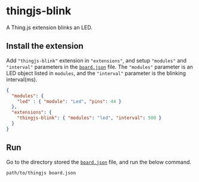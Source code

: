 # thingjs-blink
A Thing.js extension blinks an LED.

## Install the extension
Add `"thingjs-blink"` extension in `"extensions"`, and setup `"modules"` and `"interval"` parameters in the [`board.json`][board-json] file. The `"modules"` parameter is an LED object listed in `modules`, and the `"interval"` parameter is the blinking interval(ms).
```json
{
  "modules": {
    "led" : { "module": "Led", "pins": 44 }
  },
  "extensions": {
    "thingjs-blink": { "modules": "led", "interval": 500 }
  }
}
```

## Run
Go to the directory stored the [`board.json`][board-json] file, and run the below command.
```sh
path/to/thingjs board.json
```

[board-json]: https://github.com/evanxd/thingjs-blink/blob/master/board.json
